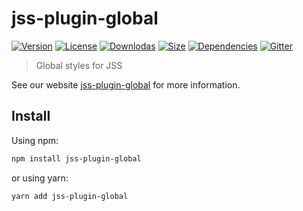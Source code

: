 # jss-plugin-global

[![Version](https://img.shields.io/npm/v/jss-plugin-global.svg?style=flat)](https://npmjs.org/package/jss-plugin-global)
[![License](https://img.shields.io/npm/l/jss-plugin-global.svg?style=flat)](https://github.com/cssinjs/jss/blob/master/LICENSE)
[![Downlodas](https://img.shields.io/npm/dm/jss-plugin-global.svg?style=flat)](https://npmjs.org/package/jss-plugin-global)
[![Size](https://img.shields.io/bundlephobia/minzip/jss-plugin-global.svg?style=flat)](https://npmjs.org/package/jss-plugin-global)
[![Dependencies](https://img.shields.io/david/cssinjs/jss.svg?path=packages%2Fjss-plugin-global&style=flat)](https://npmjs.org/package/jss-plugin-global)
[![Gitter](https://badges.gitter.im/JoinChat.svg)](https://gitter.im/cssinjs/lobby)

> Global styles for JSS

See our website [jss-plugin-global](https://cssinjs.org/jss-plugin-global?v=v10.0.0) for more information.

## Install

Using npm:

```sh
npm install jss-plugin-global
```

or using yarn:

```sh
yarn add jss-plugin-global
```
